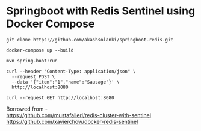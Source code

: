 # Springboot with Redis Sentinel using Docker Compose

```shell
git clone https://github.com/akashsolanki/springboot-redis.git
```

```shell
docker-compose up --build
```
```shell
mvn spring-boot:run
```
```shell
curl --header "Content-Type: application/json" \
  --request POST \
  --data '{"item":"1","name":"Sausage"}' \
  http://localhost:8080
```
```shell
curl --request GET http://localhost:8080
```

Borrowed from - \
https://github.com/mustafaileri/redis-cluster-with-sentinel \
https://github.com/xavierchow/docker-redis-sentinel
